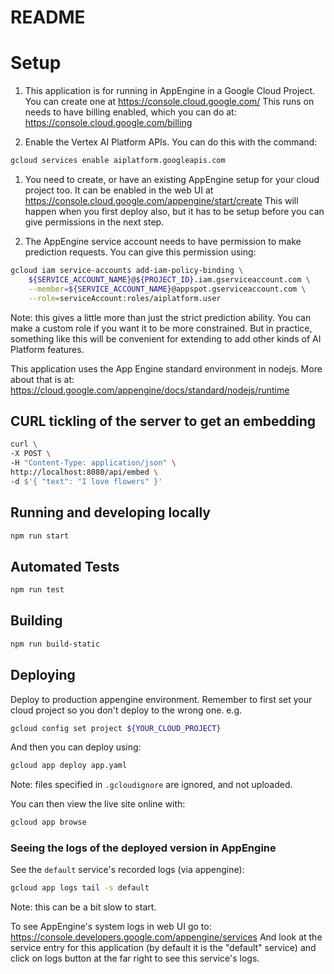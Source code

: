 # README

# Setup

1. This application is for running in AppEngine in a Google Cloud Project. You can create one at https://console.cloud.google.com/ This runs on needs to have billing enabled, which you can do at: https://console.cloud.google.com/billing

1. Enable the Vertex AI Platform APIs. You can do this with the command:

```sh
gcloud services enable aiplatform.googleapis.com
```

1. You need to create, or have an existing AppEngine setup for your cloud project too. It can be enabled in the web UI at https://console.cloud.google.com/appengine/start/create This will happen when you first deploy also, but it has to be setup before you can give permissions in the next step.

1. The AppEngine service account needs to have permission to make prediction requests. You can give this permission using:

```sh
gcloud iam service-accounts add-iam-policy-binding \
    ${SERVICE_ACCOUNT_NAME}@${PROJECT_ID}.iam.gserviceaccount.com \
    --member=${SERVICE_ACCOUNT_NAME}@appspot.gserviceaccount.com \
    --role=serviceAccount:roles/aiplatform.user
```

Note: this gives a little more than just the strict prediction ability. You can make a custom role if you want it to be more constrained. But in practice, something like this will be convenient for extending to add other kinds of AI Platform features.

This application uses the App Engine standard environment in nodejs. More about that is at: https://cloud.google.com/appengine/docs/standard/nodejs/runtime

## CURL tickling of the server to get an embedding

```sh
curl \
-X POST \
-H "Content-Type: application/json" \
http://localhost:8080/api/embed \
-d $'{ "text": "I love flowers" }'
```

## Running and developing locally

```sh
npm run start
```

## Automated Tests

```sh
npm run test
```

## Building

```sh
npm run build-static
```

## Deploying

Deploy to production appengine environment. Remember to first set your cloud
project so you don't deploy to the wrong one. e.g.

```sh
gcloud config set project ${YOUR_CLOUD_PROJECT}
```

And then you can deploy using:

```sh
gcloud app deploy app.yaml
```

Note: files specified in `.gcloudignore` are ignored, and not uploaded.

You can then view the live site online with:

```sh
gcloud app browse
```

### Seeing the logs of the deployed version in AppEngine

See the `default` service's recorded logs (via appengine):

```sh
gcloud app logs tail -s default
```

Note: this can be a bit slow to start.

To see AppEngine's system logs in web UI go to:
https://console.developers.google.com/appengine/services
And look at the service entry for this application (by default it is the
"default" service) and click on logs button at the far right to see this
service's logs.
